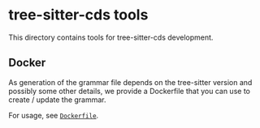 # tree-sitter-cds tools

This directory contains tools for tree-sitter-cds development.

## Docker

As generation of the grammar file depends on the tree-sitter version and
possibly some other details, we provide a Dockerfile that you can use to
create / update the grammar.

For usage, see [`Dockerfile`](./Dockerfile).
